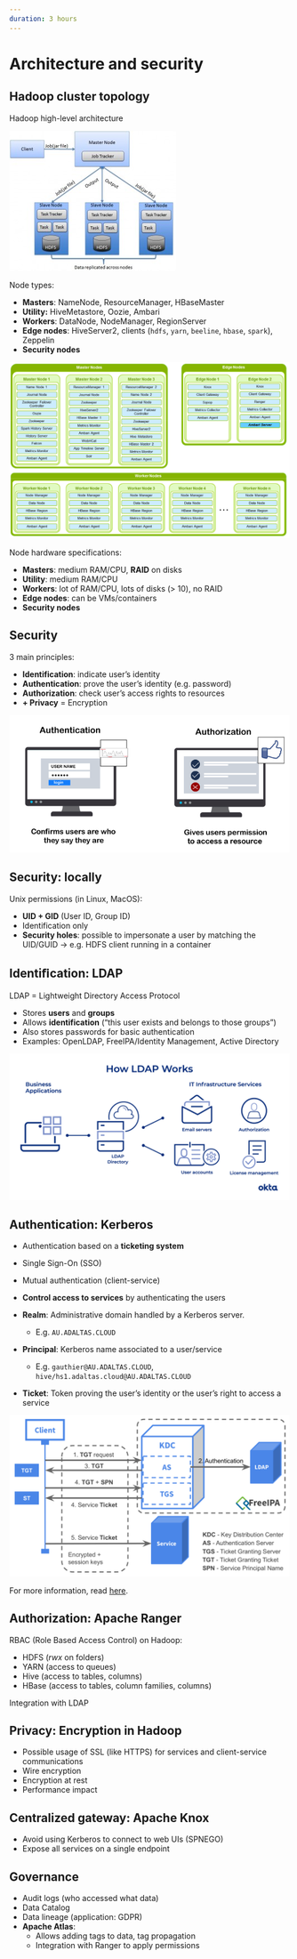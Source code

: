 ```yaml
---
duration: 3 hours
---
```


# Architecture and security

## Hadoop cluster topology

Hadoop high-level architecture

![Hadoop high-level architecture](./assets/hadoop_architecture.jpg)

Node types:

- **Masters**: NameNode, ResourceManager, HBaseMaster
- **Utility:** HiveMetastore, Oozie, Ambari
- **Workers**: DataNode, NodeManager, RegionServer
- **Edge nodes**: HiveServer2, clients (`hdfs`, `yarn`, `beeline`, `hbase`, `spark`), Zeppelin
- **Security nodes**

![Hadoop node types](./assets/node_types.png)

Node hardware specifications:

- **Masters**: medium RAM/CPU, **RAID** on disks
- **Utility**: medium RAM/CPU
- **Workers**: lot of RAM/CPU, lots of disks (> 10), no RAID
- **Edge nodes**: can be VMs/containers
- **Security nodes**

## Security

3 main principles:

- **Identification**: indicate user’s identity
- **Authentication**: prove the user’s identity (e.g. password)
- **Authorization**: check user’s access rights to resources
- **+ Privacy** = Encryption

![Authentication vs. Authorisation](./assets/authentication_authorization.png)

## Security: locally

Unix permissions (in Linux, MacOS):

- **UID + GID** (User ID, Group ID)
- Identification only
- **Security holes**: possible to impersonate a user by matching
the UID/GUID → e.g. HDFS client running in a container

## Identiﬁcation: LDAP

LDAP = Lightweight Directory Access Protocol

- Stores **users** and **groups**
- Allows **identification** (“this user exists and belongs to those groups”)
- Also stores passwords for basic authentication
- Examples: OpenLDAP, FreeIPA/Identity Management, Active Directory

![LDAP process](./assets/ldap_process.png)

## Authentication: Kerberos

- Authentication based on a **ticketing system**
- Single Sign-On (SSO)
- Mutual authentication (client-service)
- **Control access to services** by authenticating the users

- **Realm**: Administrative domain handled by a Kerberos server.
  - E.g. `AU.ADALTAS.CLOUD`
- **Principal**: Kerberos name associated to a user/service
  - E.g. `gauthier@AU.ADALTAS.CLOUD`, `hive/hs1.adaltas.cloud@AU.ADALTAS.CLOUD`
- **Ticket**: Token proving the user’s identity or the user’s right to
access a service

![Kerberos protocol](./assets/kerberos_protocol.png)

For more information, read [here](https://en.wikipedia.org/wiki/Kerberos_(protocol)#Protocol).

## Authorization: Apache Ranger

RBAC (Role Based Access Control) on Hadoop:

- HDFS (*rwx* on folders)
- YARN (access to queues)
- Hive (access to tables, columns)
- HBase (access to tables, column families, columns)

Integration with LDAP

## Privacy: Encryption in Hadoop

- Possible usage of SSL (like HTTPS) for services and client-service communications
- Wire encryption
- Encryption at rest
- Performance impact

## Centralized gateway: Apache Knox

- Avoid using Kerberos to connect to web UIs (SPNEGO)
- Expose all services on a single endpoint

## Governance

- Audit logs (who accessed what data)
- Data Catalog
- Data lineage (application: GDPR)
- **Apache Atlas**:
  - Allows adding tags to data, tag propagation
  - Integration with Ranger to apply permissions
